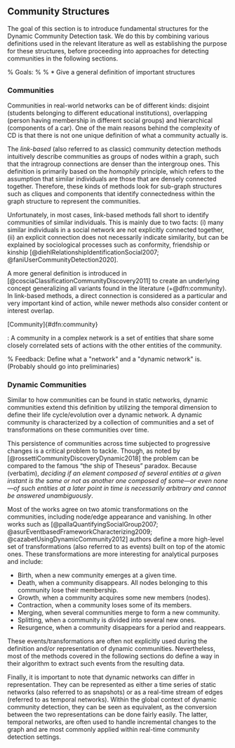 ## Community Structures

The goal of this section is to introduce fundamental structures for the Dynamic Community Detection task. We do this by combining various definitions used in the relevant literature as well as establishing the purpose for these structures, before proceeding into approaches for detecting communities in the following sections.



% Goals:
% 
% * Give a general definition of important structures



### Communities

Communities in real-world networks can be of different kinds: disjoint (students belonging to different educational institutions), overlapping (person having membership in different social groups) and hierarchical (components of a car). One of the main reasons behind the complexity of CD is that there is not one unique definition of what a community actually is.

The *link-based* (also referred to as classic) community detection methods intuitively describe communities as groups of nodes within a graph, such that the intragroup connections are denser than the intergroup ones. This definition is primarily based on the *homophily* principle, which refers to the assumption that similar individuals are those that are densely connected together. Therefore, these kinds of methods look for sub-graph structures such as cliques and components that identify connectedness within the graph structure to represent the communities.

Unfortunately, in most cases, link-based methods fall short to identify communities of similar individuals. This is mainly due to two facts: (i) many similar individuals in a social network are not explicitly connected together, (ii) an explicit connection does not necessarily indicate similarity, but can be explained by sociological processes such as conformity, friendship or kinship [@diehlRelationshipIdentificationSocial2007; @faniUserCommunityDetection2020].

A more general definition is introduced in [@cosciaClassificationCommunityDiscovery2011] to create an underlying concept generalizing all variants found in the literature (+@dfn:community). In link-based methods, a direct connection is considered as a particular and very important kind of action, while newer methods also consider content or interest overlap.

[Community]{#dfn:community}

: A community in a complex network is a set of entities that share some closely correlated sets of actions with the other entities of the community.



% Feedback: Define what a "network" and a "dynamic network" is. (Probably should go into preliminaries)



### Dynamic Communities

Similar to how communities can be found in static networks, dynamic communities extend this definition by utilizing the temporal dimension to define their life cycle/evolution over a dynamic network. A dynamic community is characterized by a collection of communities and a set of transformations on these communities over time.

This persistence of communities across time subjected to progressive changes is a critical problem to tackle. Though, as noted by [@rossettiCommunityDiscoveryDynamic2018] the problem can be compared to the famous “the ship of Theseus” paradox. Because (verbatim), *deciding if an element composed of several entities at a given instant is the same or not as another one composed of some—or even none—of such entities at a later point in time is necessarily arbitrary and cannot be answered unambiguously*.

Most of the works agree on two atomic transformations on the communities, including node/edge appearance and vanishing. In  other works such as [@pallaQuantifyingSocialGroup2007; @asurEventbasedFrameworkCharacterizing2009; @cazabetUsingDynamicCommunity2012] authors define a more high-level set of transformations (also referred to as events) built on top of the atomic ones. These transformations are more interesting for analytical purposes and include:

* Birth, when a new community emerges at a given time. 
* Death, when a community disappears. All nodes belonging to this community lose their membership.
* Growth, when a community acquires some new members (nodes).
* Contraction, when a community loses some of its members.
* Merging, when several communities merge to form a new community.
* Splitting, when a community is divided into several new ones.
* Resurgence, when a community disappears for a period and reappears.

These events/transformations are often not explicitly used during the definition and/or representation of dynamic communities. Nevertheless, most of the methods covered in the following sections do define a way in their algorithm to extract such events from the resulting data.

Finally, it is important to note that dynamic networks can differ in representation. They can be represented as either a time series of static networks (also referred to as snapshots) or as a real-time stream of edges (referred to as temporal networks). Within the global context of dynamic community detection, they can be seen as equivalent, as the conversion between the two representations can be done fairly easily. The latter, temporal networks, are often used to handle incremental changes to the graph and are most commonly applied within real-time community detection settings.

